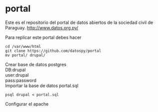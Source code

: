 portal
======

Este es el repositorio del portal de datos abiertos de la sociedad civil de Paraguay.  http://www.datos.org.py/

Para replicar este portal debes hacer 

    cd /var/www/html
    git clone https://github.com/datospy/portal
    mv portal/ drupal/

Crear base de datos postgres  
        DB:drupal  
        user:drupal  
        pass:password  
Importar la base de datos portal.sql

    psql drupal < portal.sql


Configurar el apache

